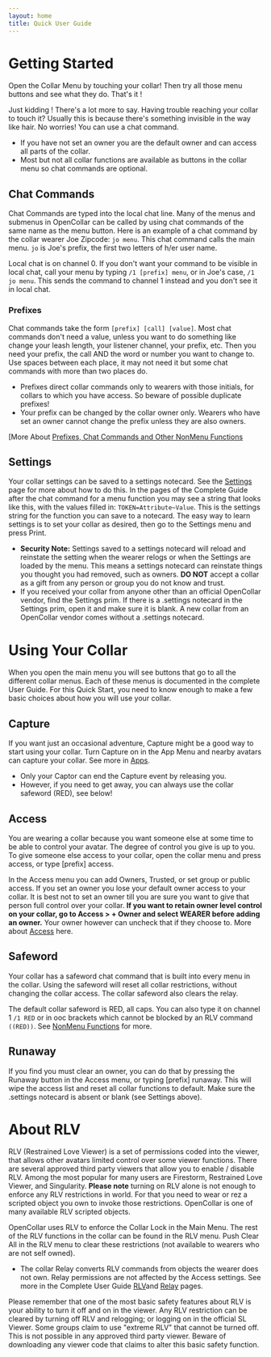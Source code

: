 ```yaml
---
layout: home
title: Quick User Guide
---
```



# Getting Started
Open the Collar Menu by touching your collar! Then try all those menu buttons and see what they do.  That's it ! 

Just kidding ! There's a lot more to say. Having trouble reaching your collar to touch it? Usually this is because there's something invisible in the way like hair.  No worries! You can use a chat command.  
- If you have not set an owner you are the default owner and can access all parts of the collar.  
- Most but not all collar functions are available as buttons in the collar menu so chat commands are optional. 

## Chat Commands
Chat Commands are typed into the local chat line. Many of the menus and submenus in OpenCollar can be called by using chat commands of the same name as the menu button.  Here is an example of a chat command by the collar wearer Joe Zipcode: `jo menu`.  This chat command calls the main menu. `jo` is Joe's prefix, the first two letters of h/er user name.

Local chat is on channel 0. If you don't want your command to be visible in local chat, call your menu by typing `/1 [prefix] menu`, or in Joe's case, `/1 jo menu`. This sends the command to channel 1 instead and you don't see it in local chat.

### Prefixes
Chat commands take the form `[prefix] [call] [value]`. Most chat commands don't need a value, unless you want to do something like change your leash length, your listener channel, your prefix, etc. Then you need your prefix, the call AND the word or number you want to change to.  Use spaces between each place, it may not need it but some chat commands with more than two places do. 
- Prefixes direct collar commands only to wearers with those initials, for collars to which you have access.  So beware of possible duplicate prefixes! 
- Your prefix can be changed by the collar owner only.  Wearers who have set an owner cannot change the prefix unless they are also owners.   

[More About [Prefixes, Chat Commands and Other NonMenu Functions](/docs/Prefixes,-Chat-Commands-and-Other-Non-Menu-Functions)

## Settings
Your collar settings can be saved to a settings notecard.  See the [Settings](/docs/Settings) page for more about how to do this.  In the pages of the Complete Guide after the chat command for a menu function you may see a string that looks like this, with the values filled in:  `TOKEN=Attribute~Value`.  This is the settings string for the function you can save to a notecard. The easy way to learn settings is to set your collar as desired, then go to the Settings menu and press Print.  
- **Security Note:** Settings saved to a settings notecard will reload and reinstate the setting when the wearer relogs or when the Settings are loaded by the menu.  This means a settings notecard can reinstate things you thought you had removed, such as owners.  **DO NOT** accept a collar as a gift from any person or group you do not know and trust.  
- If you received your collar from anyone other than an official OpenCollar vendor, find the Settings prim.  If there is a .settings notecard in the Settings prim, open it and make sure it is blank.  A new collar from an OpenCollar vendor comes without a .settings notecard.
 
# Using Your Collar

When you open the main menu you will see buttons that go to all the different collar menus.  Each of these menus is documented in the complete User Guide.  For this Quick Start, you need to know enough to make a few basic choices about how you will use your collar.

## Capture  

If you want just an occasional adventure, Capture might be a good way to start using your collar. Turn Capture on in the App  Menu and nearby avatars can capture your collar.  See more in [Apps](/docs/Apps). 
- Only your Captor can end the Capture event by releasing you.  
- However, if you need to get away, you can always use the collar safeword (RED), see below!

## Access
You are wearing a collar because you want someone else at some time to be able to control your avatar.  The degree of control you give is up to you.  To give someone else access to your collar, open the collar menu and press access, or type [prefix] access.  

In the Access menu you can add Owners, Trusted, or set group or public access.  If you set an owner you lose your default owner access to your collar. It is best not to set an owner till you are sure you want to give that person full control over your collar. **If you want to retain owner level control on your collar, go to Access > + Owner and select WEARER before adding an owner.**  Your owner however can uncheck that if they choose to.  More about [Access](/docs/Access) here.

## Safeword

Your collar has a safeword chat command that is built into every menu in the collar.  Using the safeword will reset all collar restrictions, without changing the collar access.  The collar safeword also clears the relay.

The default collar safeword is RED, all caps.  You can also type it on channel 1 `/1 RED` or in ooc brackets which cannot be blocked by an RLV command `((RED))`.  See [NonMenu Functions](/docs/Prefixes,-Chat-Commands-and-Other-Non-Menu-Functions) for more.

## Runaway

If you find you must clear an owner, you can do that by pressing the Runaway button in the Access menu, or typing [prefix] runaway.  This will wipe the access list and reset all collar functions to default.  Make sure the .settings notecard is absent or blank (see Settings above).

# About RLV

RLV (Restrained Love Viewer) is a set of permissions coded into the viewer, that allows other avatars limited control over some viewer functions. There are several approved third party viewers that allow you to enable / disable RLV. Among the most popular for many users are Firestorm, Restrained Love Viewer, and Singularity. **Please note** turning on RLV alone is not enough to enforce any RLV restrictions in world. For that you need to wear or rez a scripted object you own to invoke those restrictions.  OpenCollar is one of many available RLV scripted objects.

OpenCollar uses RLV to enforce the Collar Lock in the Main Menu.  The rest of the RLV functions in the collar can be found in the RLV menu.  Push Clear All in the RLV menu to clear these restrictions (not available to wearers who are not self owned).  
- The collar Relay converts RLV commands from objects the wearer does not own. Relay permissions are not affected by the Access settings. See more in the Complete User Guide [RLV](/docs/RLV)and [Relay](/docs/Relay) pages.

Please remember that one of the most basic safety features about RLV is your ability to turn it off and on in the viewer. Any RLV restriction can be cleared by turning off RLV and relogging; or logging on in the official SL Viewer. Some groups claim to use "extreme RLV" that cannot be turned off.  This is not possible in any approved third party viewer.  Beware of downloading any viewer code that claims to alter this basic safety function.  
